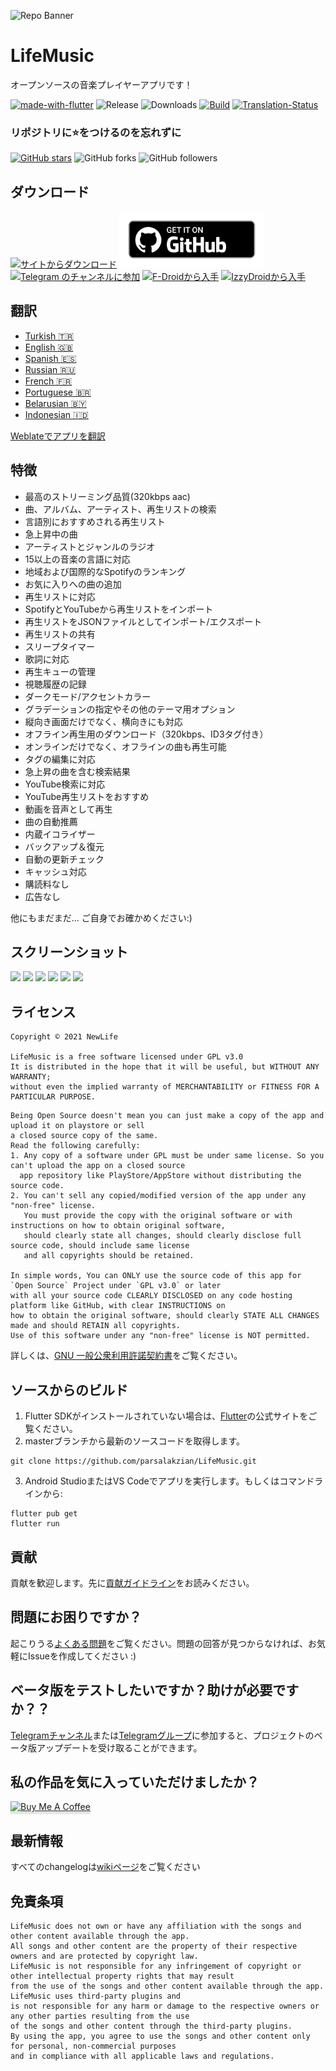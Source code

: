![Repo Banner](https://user-images.githubusercontent.com/87353286/144381080-faf8e557-7909-43a1-a8e2-208936e5a8f8.png)

# LifeMusic

オープンソースの音楽プレイヤーアプリです！

[![made-with-flutter](https://img.shields.io/badge/Made%20with-Flutter-1f425f.svg)](https://flutter.dev/) ![Release](https://img.shields.io/github/v/release/Sangwan5688/LifeMusic) ![Downloads](https://img.shields.io/github/downloads/Sangwan5688/LifeMusic/total)
[![Build](https://github.com/parsalakzian/LifeMusic/actions/workflows/flutter.yml/badge.svg)](https://github.com/parsalakzian/LifeMusic/actions/workflows/flutter.yml)
[![Translation-Status](https://hosted.weblate.org/widgets/LifeMusic/-/translations/svg-badge.svg)](https://hosted.weblate.org/engage/LifeMusic/)

### リポジトリに:star:をつけるのを忘れずに

[![GitHub stars](https://img.shields.io/github/stars/Sangwan5688/LifeMusic.svg?style=social&label=Star)](https://github.com//Sangwan5688/LifeMusic) ![GitHub forks](https://img.shields.io/github/forks/Sangwan5688/LifeMusic.svg?style=social&label=Forks) ![GitHub followers](https://img.shields.io/github/followers/Sangwan5688.svg?style=social&label=Follow)

## ダウンロード

[<img src="get_website.png"
     alt="サイトからダウンロード"
     height="90">](https://github.com/parsalakzian/LifeMusic/releases)
[<img src="get_github.png"
     alt="GitHub からダウンロード"
     height="90">](https://github.com/parsalakzian/LifeMusic/releases)
[<img src="get_telegram.png"
     alt="Telegram のチャンネルに参加"
     height="90">](https://t.me/LifeMusic_official)
[<img src="https://fdroid.gitlab.io/artwork/badge/get-it-on.png"
     alt="F-Droidから入手"
     height="90">](https://f-droid.org/packages/site.newlifes.LifeMusic/)
[<img src="https://gitlab.com/IzzyOnDroid/repo/-/raw/master/assets/IzzyOnDroid.png"
     alt="IzzyDroidから入手"
     height="90">](https://android.izzysoft.de/repo/apk/site.newlifes.LifeMusic)

## 翻訳

- [Turkish :tr:](/README.TR.md)
- [English :uk:](/README.md)
- [Spanish :es:](/README.ES.md)
- [Russian :ru:](/README.RU.md)
- [French :fr:](/README.FR.md)
- [Portuguese :brazil:](/README.PT.md)
- [Belarusian :belarus:](/README.BE.md)
- [Indonesian :indonesia:](/README.ID.md)

[Weblateでアプリを翻訳](https://hosted.weblate.org/projects/LifeMusic/translations/)

## 特徴

- 最高のストリーミング品質(320kbps aac)
- 曲、アルバム、アーティスト、再生リストの検索
- 言語別におすすめされる再生リスト
- 急上昇中の曲
- アーティストとジャンルのラジオ
- 15以上の音楽の言語に対応
- 地域および国際的なSpotifyのランキング
- お気に入りへの曲の追加
- 再生リストに対応
- SpotifyとYouTubeから再生リストをインポート
- 再生リストをJSONファイルとしてインポート/エクスポート
- 再生リストの共有
- スリープタイマー
- 歌詞に対応
- 再生キューの管理
- 視聴履歴の記録
- ダークモード/アクセントカラー
- グラデーションの指定やその他のテーマ用オプション
- 縦向き画面だけでなく、横向きにも対応
- オフライン再生用のダウンロード（320kbps、ID3タグ付き）
- オンラインだけでなく、オフラインの曲も再生可能
- タグの編集に対応
- 急上昇の曲を含む検索結果
- YouTube検索に対応
- YouTube再生リストをおすすめ
- 動画を音声として再生
- 曲の自動推薦
- 内蔵イコライザー
- バックアップ＆復元
- 自動の更新チェック
- キャッシュ対応
- 購読料なし
- 広告なし

他にもまだまだ... ご自身でお確かめください:)

## スクリーンショット

<img src="https://github.com/parsalakzian/LifeMusic/blob/main/fastlane/metadata/android/en-US/images/phoneScreenshots/1.png?raw=true" width="32%"> <img src="https://github.com/parsalakzian/LifeMusic/blob/main/fastlane/metadata/android/en-US/images/phoneScreenshots/2.png?raw=true" width="32%"> <img src="https://github.com/parsalakzian/LifeMusic/blob/main/fastlane/metadata/android/en-US/images/phoneScreenshots/3.png?raw=true" width="32%"> <img src="https://github.com/parsalakzian/LifeMusic/blob/main/fastlane/metadata/android/en-US/images/phoneScreenshots/4.png?raw=true" width="32%"> <img src="https://github.com/parsalakzian/LifeMusic/blob/main/fastlane/metadata/android/en-US/images/phoneScreenshots/5.png?raw=true" width="32%"> <img src="https://github.com/parsalakzian/LifeMusic/blob/main/fastlane/metadata/android/en-US/images/phoneScreenshots/6.png?raw=true" width="32%">

## ライセンス

```
Copyright © 2021 NewLife

LifeMusic is a free software licensed under GPL v3.0
It is distributed in the hope that it will be useful, but WITHOUT ANY WARRANTY;
without even the implied warranty of MERCHANTABILITY or FITNESS FOR A PARTICULAR PURPOSE.
```

```
Being Open Source doesn't mean you can just make a copy of the app and upload it on playstore or sell
a closed source copy of the same.
Read the following carefully:
1. Any copy of a software under GPL must be under same license. So you can't upload the app on a closed source
  app repository like PlayStore/AppStore without distributing the source code.
2. You can't sell any copied/modified version of the app under any "non-free" license.
   You must provide the copy with the original software or with instructions on how to obtain original software,
   should clearly state all changes, should clearly disclose full source code, should include same license
   and all copyrights should be retained.

In simple words, You can ONLY use the source code of this app for `Open Source` Project under `GPL v3.0` or later
with all your source code CLEARLY DISCLOSED on any code hosting platform like GitHub, with clear INSTRUCTIONS on
how to obtain the original software, should clearly STATE ALL CHANGES made and should RETAIN all copyrights.
Use of this software under any "non-free" license is NOT permitted.
```

詳しくは、[GNU 一般公衆利用許諾契約書](https://github.com/parsalakzian/LifeMusic/blob/main/LICENSE)をご覧ください。

## ソースからのビルド

1. Flutter SDKがインストールされていない場合は、[Flutter](https://flutter.dev/)の公式サイトをご覧ください。
2. masterブランチから最新のソースコードを取得します。

```
git clone https://github.com/parsalakzian/LifeMusic.git
```

3. Android StudioまたはVS Codeでアプリを実行します。もしくはコマンドラインから:

```
flutter pub get
flutter run
```

## 貢献

貢献を歓迎します。先に[貢献ガイドライン](https://github.com/parsalakzian/LifeMusic/blob/main/CONTRIBUTING.md)をお読みください。

## 問題にお困りですか？

起こりうる[よくある問題](https://github.com/parsalakzian/LifeMusic/wiki/Common-Issues)をご覧ください。問題の回答が見つからなければ、お気軽にIssueを作成してください :)

## ベータ版をテストしたいですか？助けが必要ですか？？

[Telegramチャンネル](https://t.me/LifeMusic_official)または[Telegramグループ](https://t.me/joinchat/fHDC1AWnOhw0ZmI9)に参加すると、プロジェクトのベータ版アップデートを受け取ることができます。

## 私の作品を気に入っていただけましたか？

<a href="https://www.buymeacoffee.com/ankitsangwan" target="_blank"><img src="https://www.buymeacoffee.com/assets/img/custom_images/orange_img.png" alt="Buy Me A Coffee" style="height: 41px !important;width: 174px !important;box-shadow: 0px 3px 2px 0px rgba(190, 190, 190, 0.5) !important;-webkit-box-shadow: 0px 3px 2px 0px rgba(190, 190, 190, 0.5) !important;" ></a>

## 最新情報

すべてのchangelogは[wikiページ](https://github.com/parsalakzian/LifeMusic/wiki/Changelog)をご覧ください

## 免責条項
```
LifeMusic does not own or have any affiliation with the songs and other content available through the app.
All songs and other content are the property of their respective owners and are protected by copyright law.
LifeMusic is not responsible for any infringement of copyright or other intellectual property rights that may result
from the use of the songs and other content available through the app. LifeMusic uses third-party plugins and
is not responsible for any harm or damage to the respective owners or any other parties resulting from the use
of the songs and other content through the third-party plugins.
By using the app, you agree to use the songs and other content only for personal, non-commercial purposes
and in compliance with all applicable laws and regulations.
```